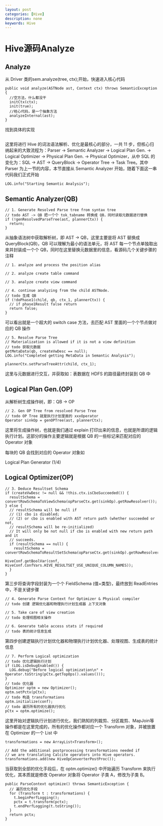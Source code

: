 ```yaml
---
layout: post
categories: [Hive]
description: none
keywords: Hive
---
```

# Hive源码Analyze


## Analyze
从 Driver 类的sem.analyze(tree, ctx);开始，快速进入核心代码
```
public void analyze(ASTNode ast, Context ctx) throws SemanticException {
  //空方法，什么都没干
  initCtx(ctx);
  init(true);
  //核心代码，是一个抽象方法
  analyzeInternal(ast);
}
```
找到具体的实现
```

```
这里将进行 Hive 的词法语法解析、优化是最核心的部分，一共 11 步，但核心归纳起来的大致流程为：Parser -> Semantic Analyzer -> Logical Plan Gen. -> Logical Optimizer -> Physical Plan Gen. -> Physical Optimizer，从中 SQL 的变化为：SQL -> AST -> QueryBlock -> Operator Tree -> Task Tree。其中 Parser 为上一节的内容，本节直接从 Semantic Analyzer 开始，随着下面这一串代码我们正式开始
```
LOG.info("Starting Semantic Analysis");
```

## Semantic Analyzer(QB)
```
// 1. Generate Resolved Parse tree from syntax tree
// todo AST -> QB 把一个个 tok_tabname 转换成 QB，同时读取元数据进行替换
if (!genResolvedParseTree(ast, plannerCtx)) {
  return;
}
```
从抽象语法树中获取解析树，即 AST -> QB，这里主要是将 AST 替换成 QueryBlock(QB)，QB 可以理解为最小的语法单元，将 AST 每一个节点单独取出来并封装成一个个 QB，同时在这里替换元数据里的信息，看源码几个关键步骤的注释
```
// 1. analyze and process the position alias

// 2. analyze create table command

// 3. analyze create view command

// 4. continue analyzing from the child ASTNode.
// todo 生成 QB
if (!doPhase1(child, qb, ctx_1, plannerCtx)) {
  // if phase1Result false return
  return false;
}
```
可以看出就是一个超大的 switch case 方法，去匹配 AST 里面的一个个节点做对应的 QB 操作
```
// 5. Resolve Parse Tree
// Materialization is allowed if it is not a view definition
// todo 获取元数据
getMetaData(qb, createVwDesc == null);
LOG.info("Completed getting MetaData in Semantic Analysis");

plannerCtx.setParseTreeAttr(child, ctx_1);
```
这里与元数据进行交互，并获取如：表数据在 HDFS 的路径最终封装到 QB 中

## Logical Plan Gen.(OP)
从解析树生成操作树，即：QB -> OP
```
// 2. Gen OP Tree from resolved Parse Tree
// todo OP Tree 就是执行计划里面的 xxxOperator
Operator sinkOp = genOPTree(ast, plannerCtx);
```
这里将生成操作树，也就是我们通过 explain 打印出来的信息，也就是所谓的逻辑执行计划。这部分的操作主要逻辑就是根据 QB 的一些标记来匹配对应的 Operator 对象

每块的 QB 会找到对应的 Operator 对象如

Logical Plan Generator (1/4)

## Logical Optimizer(OP)
```
// 3. Deduce Resultset Schema
if (createVwDesc != null && !this.ctx.isCboSucceeded()) {
  resultSchema = convertRowSchemaToViewSchema(opParseCtx.get(sinkOp).getRowResolver());
} else {
  // resultSchema will be null if
  // (1) cbo is disabled;
  // (2) or cbo is enabled with AST return path (whether succeeded or not,
  // resultSchema will be re-initialized)
  // It will only be not null if cbo is enabled with new return path and it
  // succeeds.
  if (resultSchema == null) {
    resultSchema = convertRowSchemaToResultSetSchema(opParseCtx.get(sinkOp).getRowResolver(),
                                                     HiveConf.getBoolVar(conf, HiveConf.ConfVars.HIVE_RESULTSET_USE_UNIQUE_COLUMN_NAMES));
  }
}
```
第三步将查询字段封装为一个个 FieldSchema (值+类型)，最终放到 ReadEntries 中，不是关键步骤
```
// 4. Generate Parse Context for Optimizer & Physical compiler
// todo 创建 逻辑优化器和物理执行计划生成器 上下文对象

// 5. Take care of view creation
// todo 处理视图相关操作

// 6. Generate table access stats if required
// todo 表的统计信息生成
```
第四步创建逻辑执行计划优化器和物理执行计划优化器、处理视图、生成表的统计信息
```
// 7. Perform Logical optimization
// todo 优化逻辑执行计划
if (LOG.isDebugEnabled()) {
  LOG.debug("Before logical optimization\n" + Operator.toString(pCtx.getTopOps().values()));
}
// todo 优化器
Optimizer optm = new Optimizer();
optm.setPctx(pCtx);
// todo 构造 transformations
optm.initialize(conf);
// todo 遍历所有的优化器执行优化
pCtx = optm.optimize();
```
这里开始对逻辑执行计划进行优化，我们熟知的列裁剪、分区裁剪、MapJoin等操作都是在这里完成的，所有的优化操作都对应一个 Transform 对象，并被放置在 Optimizer 的一个 List 中
```
transformations = new ArrayList<Transform>();

// Add the additional postprocessing transformations needed if
// we are translating Calcite operators into Hive operators.
transformations.add(new HiveOpConverterPostProc());
```
当获取到全部的优化手段后，在 optm.optimize() 中开始遍历 Transform 来执行优化，其本质就是修改 Operator 对象将 Operator 子类 A，修改为子类 B。
```
public ParseContext optimize() throws SemanticException {
  // 遍历优化手段
  for (Transform t : transformations) {
    t.beginPerfLogging();
    pctx = t.transform(pctx);
    t.endPerfLogging(t.toString());
  }
  return pctx;
}
```


